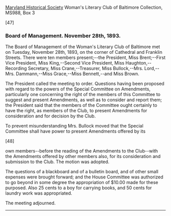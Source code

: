 [Maryland Historical Society](http://mdhs.org/) Woman's Literary Club of Baltimore Collection, MS988, Box 3

[47]

### Board of Management. November 28th, 1893. 

The Board of Management of the Woman's Literary Club of Baltimore met on Tuesday, November 28th, 1893, on the corner of Cathedral and Franklin Streets. There were ten members present;--the President, Miss Brent;--First Vice President, Miss King,--Second Vice President, Miss Haughton,--Recording Secretary, Miss Crane,--Treasurer, Miss Bullock,--Mrs. Lord,--Mrs. Dammann,--Miss Grace,--Miss Bennett,--and Miss Brown.

The President called the meeting to order. Questions having been proposed with regard to the powers of the Special Committee on Amendments, particularly one concerning the right of the members of this Committee to suggest and present Amendments, as well as to consider and report them; the President said that the members of the Committee ought certainly to have the right, as members of the Club, to present Amendments for consideration and for decision by the Club.

To prevent misunderstanding Mrs. Bullock moved that the Special Committee shall have power to present Amendments offered by its

[48]

own members--before the reading of the Amendments to the Club--with the Amendments offered by other members also, for its consideration and submission to the Club. The motion was adopted.

The questions of a blackboard and of a bulletin board, and of other small expenses were brought forward; and the House Committee was authorized to go beyond in some degree the appropriation of $10.00 made for these purposed. Also 25 cents to a boy for carrying books, and 50 cents for laundry work was appropriated.

The meeting adjourned.
<hr>